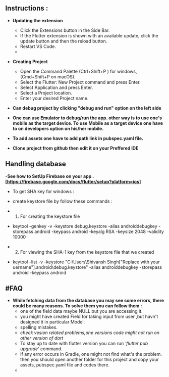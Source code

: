 Instructions :
--------------

- **Updating the extension**
  - Click the Extensions button in the Side Bar.
  - If the Flutter extension is shown with an available update, click the update button and then the reload button.
  - Restart VS Code.
  - 
- **Creating Project**
  - Open the Command Palette (Ctrl+Shift+P ) for windows,(Cmd+Shift+P on macOS).
  - Select the Flutter: New Project command and press Enter.
  - Select Application and press Enter.
  - Select a Project location.
  - Enter your desired Project name.
  
- **Can debug project by clicking "debug and run" option on the left side**
- **One can use Emulator to debug/run the app. other way is to use one's mobile as the target device. To use Mobile as a target device one have to on developers option on his/her mobile.**
- **To add assets one have to add path link in pubspec.yaml file.**


- **Clone project from github then edit it on your Preffered IDE**

Handling database
-----------------
-**See how to SetUp Firebase on your app .[https://firebase.google.com/docs/flutter/setup?platform=ios]**
 - To get SHA key for windows :
 - create keystore file by  follow these commands :
 - 1. For creating the keystore file 
 - keytool -genkey -v -keystore debug.keystore -alias androiddebugkey -storepass android -keypass android -keyalg RSA -keysize 2048 -validity 10000

 - 2. For viewing the SHA-1 key from the keystore file that we created 

 - keytool -list -v -keystore "C:\Users\Shivansh Singh["Replace with your uername"]\.android\debug.keystore" -alias androiddebugkey -storepass android -keypass android


#FAQ
-----
- **While fetching data from the database you may see some errors, there could be many reasons. To solve them   you can follow them :**
  - one of the field data maybe NULL but you are accessing it.
  - you might have created Field for taking input from user ,but havn't designed it in particular Model.
  - spelling mistakes.
  - *check vesion related problems,one versions code might not run on other version of dart*
  - To stay up to date with flutter version you can run  *'flutter pub upgrade'* command.
  - If any error occurs in Gradle, one might not find what's the problem. then you should open another folder    for this project and copy your assets, pubspec.yaml file and codes there.
  - 

